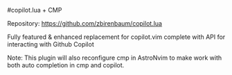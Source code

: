 #copilot.lua + CMP

Repository: https://github.com/zbirenbaum/copilot.lua

Fully featured & enhanced replacement for copilot.vim complete with API for interacting with Github Copilot

Note: This plugin will also reconfigure cmp in AstroNvim to make <Tab> work with both auto completion in cmp and copilot.
